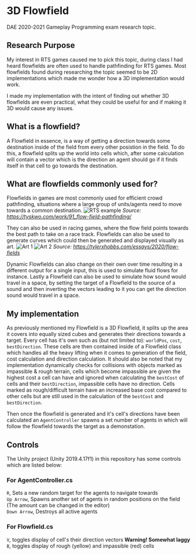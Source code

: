 # 3D Flowfield
 DAE 2020-2021 Gameplay Programming exam research topic.
 
## Research Purpose
 My interest in RTS games caused me to pick this topic, during class I had heard flowfields are often used to handle pathfinding for RTS games. Most flowfields found during researching the topic seemed to be 2D implementations which made me wonder how a 3D implementation would work.
 
 I made my implementation with the intent of finding out whether 3D flowfields are even practical, what they could be useful for and if making it 3D would cause any issues.
 
## What is a flowfield?
 A Flowfield in essence, is a way of getting a direction towards some destination inside of the field from every other posistion in the field. To do this, a flowfield splits up the world into cells which, after some calculation will contain a vector which is the direction an agent should go if it finds itself in that cell to go towards the destination.

## What are flowfields commonly used for?
 Flowfields in games are most commonly used for efficient crowd pathfinding, situations where a large group of units/agents need to move towards a common destination. 
 ![RTS example](https://tyskwo.com/assets/images/portfolio/2015/flow-field-pathfinding/feature.png)
 *Source: https://tyskwo.com/work/91_flow-field-pathfinding/*
 
 They can also be used in racing games, where the flow field points towards the best path to take on a race track. Flowfields can also be used to generate curves which could then be generated and displayed visually as art.
 ![Art 1](https://images.squarespace-cdn.com/content/v1/5c12933f365f02733c923e4e/1580788110303-VLBVW9I9EHKF4APSFZUK/ke17ZwdGBToddI8pDm48kLPswmMOqQZ9-Q6KHLjvbpZ7gQa3H78H3Y0txjaiv_0fDoOvxcdMmMKkDsyUqMSsMWxHk725yiiHCCLfrh8O1z5QPOohDIaIeljMHgDF5CVlOqpeNLcJ80NK65_fV7S1UTcpTqfU-ZEsztPyQLxhSSK-PhJjRDDFQG0l3_ZnmWi1QjT9byXZM3ISxo3y1NRptg/long-curves.jpg?format=750w)
 ![Art 2](https://images.squarespace-cdn.com/content/v1/5c12933f365f02733c923e4e/1580788231770-ESX9MD7L5YN3DE7J7JCW/ke17ZwdGBToddI8pDm48kEY24XRp8jv9M12bso-nFLUUqsxRUqqbr1mOJYKfIPR7LoDQ9mXPOjoJoqy81S2I8N_N4V1vUb5AoIIIbLZhVYxCRW4BPu10St3TBAUQYVKc6BM6kmiMikd-H1LQ4OOAeC1Z164ihj-qzUVOZU_yAZfy50s-qPI76RWVQvQuQiOr/unfenced-existence.png?format=750w)
 *Source: https://tylerxhobbs.com/essays/2020/flow-fields*
 
 Dynamic Flowfields can also change on their own over time resulting in a different output for a single input, this is used to simulate fluid flows for instance. Lastly a Flowfield can also be used to simulate how sound would travel in a space, by setting the target of a Flowfield to the source of a sound and then inverting the vectors leading to it you can get the direction sound would travel in a space.
 
## My implementation
 As previously mentioned my Flowfield is a 3D Flowfield, it splits up the area it covers into equally sized cubes and generates their directions towards a target. Every cell has it's own such as (but not limited to): `worldPos`, `cost`, `bestDirection`. These cells are then contained inside of a Flowfield class which handles all the heavy lifting when it comes to generation of the field, cost calculation and direction calculation. It should also be noted that my implementation dynamically checks for collisions with objects marked as impassible & rough terrain, cells which become impassible are given the highest cost a cell can have and ignored when calculating the `bestCost` of cells and their `bestDirection`, impassible cells have no direction. Cells marked as rough/difficult terrain have an increased base cost compared to other cells but are still used in the calculation of the `bestCost` and `bestDirection`.
 
 Then once the flowfield is generated and it's cell's directions have been calculated an `AgentController` spawns a set number of agents in which will follow the flowfield towards the target as a demonstation.
 
## Controls
 The Unity project (Unity 2019.4.17f1) in this repository has some controls which are listed below:
 ### For AgentController.cs  
 `R`, Sets a new random target for the agents to navigate towards  
 `Up Arrow`, Spawns another set of agents in random positions on the field (The amount can be changed in the editor)  
 `Down Arrow`, Destroys all active agents  
 
 ### For Flowfield.cs  
 `V`, toggles display of cell's their direction vectors **Warning! Somewhat laggy**  
 `B`, toggles display of rough (yellow) and impassible (red) cells
 

